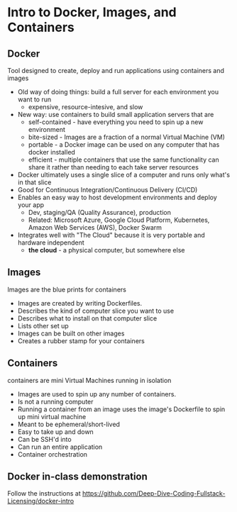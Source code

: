 # Intro to Docker, Images, and Containers

## Docker
Tool designed to create, deploy and run applications using containers and images
- Old way of doing things: build a full server for each environment you want to run
    - expensive, resource-intesive, and slow
- New way: use containers to build small application servers that are
    - self-contained - have everything you need to spin up a new environment
    - bite-sized - Images are a fraction of a normal Virtual Machine (VM)
    - portable - a Docker image can be used on any computer that has docker installed
    - efficient - multiple containers that use the same functionality can share it rather than needing to each take server resources
- Docker ultimately uses a single slice of a computer and runs only what's in that slice
- Good for Continuous Integration/Continuous Delivery (CI/CD)
- Enables an easy way to host development environments and deploy your app
    - Dev, staging/QA (Quality Assurance), production
    - Related: Microsoft Azure, Google Cloud Platform, Kubernetes, Amazon Web Services (AWS), Docker Swarm
- Integrates well with "The Cloud" because it is very portable and hardware independent
    - **the cloud** - a physical computer, but somewhere else

## Images
Images are the blue prints for containers
-  Images are created by writing Dockerfiles.
-  Describes the kind of computer slice you want to use
-  Describes what to install on that computer slice
-  Lists other set up
-  Images can be built on other images
-  Creates a rubber stamp for your containers

## Containers
containers are mini Virtual Machines running in isolation
- Images are used to spin up any number of containers.
- Is not a running computer
- Running a container from an image uses the image's Dockerfile to spin up mini virtual machine
- Meant to be ephemeral/short-lived
- Easy to take up and down
- Can be SSH'd into
- Can run an entire application
- Container orchestration

## Docker in-class demonstration
Follow the instructions at https://github.com/Deep-Dive-Coding-Fullstack-Licensing/docker-intro